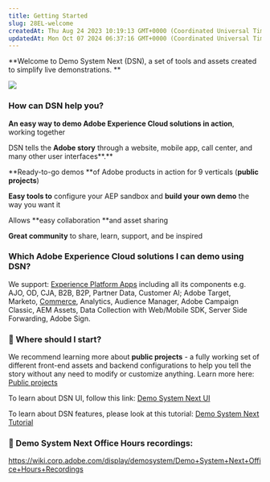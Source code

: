 ```yaml
---
title: Getting Started
slug: 28EL-welcome
createdAt: Thu Aug 24 2023 10:19:13 GMT+0000 (Coordinated Universal Time)
updatedAt: Mon Oct 07 2024 06:37:16 GMT+0000 (Coordinated Universal Time)
---
```


**Welcome to Demo System Next (DSN), a set of tools and assets created to simplify live demonstrations. **

![](../../assets/NPfklTzlzMmjbdztez41y_docs-logo-1.png)

### How can DSN help you?

**An easy way to demo Adobe Experience Cloud solutions in action**, working together

DSN tells the **Adobe story** through a website, mobile app, call center, and many other user interfaces**.**

**Ready-to-go demos **of Adobe products in action for 9 verticals (**public projects**)

**Easy tools to** configure your AEP sandbox and **build your own demo** the way you want it&#x20;

Allows **easy collaboration **and asset sharing

**Great community** to share, learn, support, and be inspired

### Which Adobe Experience Cloud solutions I can demo using DSN?

We support: [Experience Platform Apps](<../Demo System Next/Experience Platform Apps.md>) including all its components e.g. AJO, OD, CJA, B2B, B2P, Partner Data, Customer AI; Adobe Target, Marketo, [Commerce](<../Demo System Next/Commerce.md>), Analytics, Audience Manager, Adobe Campaign Classic, AEM Assets, Data Collection with Web/Mobile SDK, Server Side Forwarding, Adobe Sign.

### 🚀 Where should I start?

We recommend learning more about **public projects** - a fully working set of different front-end assets and backend configurations to help you tell the story without any need to modify or customize anything. Learn more here: [Public projects](<../Demo System Next/Public projects.md>)

To learn about DSN UI, follow this link: [Demo System Next UI](https://dsn.adobe.com/docs/demo-system-next-ui)

To learn about DSN features, please look at this tutorial: [Demo System Next Tutorial](<../Demo System Next/Demo System Next Tutorial.md>)

### 🔗 Demo System Next Office Hours recordings:&#x20;

<https://wiki.corp.adobe.com/display/demosystem/Demo+System+Next+Office+Hours+Recordings>

